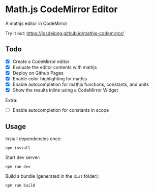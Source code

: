 # Math.js CodeMirror Editor

A mathjs editor in CodeMirror

Try it out: https://josdejong.github.io/mathjs-codemirror/

## Todo

- [x] Create a CodeMirror editor
- [x] Evaluate the editor contents with mathjs
- [x] Deploy on Github Pages
- [x] Enable color highlighting for mathjs
- [x] Enable autocompletion for mathjs functions, constants, and units
- [x] Show the results inline using a CodeMirror Widget

Extra:

- [ ] Enable autocompletion for constants in scope

## Usage

Install dependencies once:

```
npm install
```

Start dev server:

```
npm run dev
```

Build a bundle (generated in the `dist` folder):

```
npm run build
```
